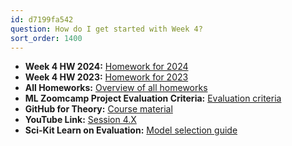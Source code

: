 ```yaml
---
id: d7199fa542
question: How do I get started with Week 4?
sort_order: 1400
---
```




- **Week 4 HW 2024:** [Homework for 2024](https://github.com/DataTalksClub/machine-learning-zoomcamp/blob/master/cohorts/2024/04-evaluation/homework.md)
- **Week 4 HW 2023:** [Homework for 2023](https://github.com/DataTalksClub/machine-learning-zoomcamp/blob/master/cohorts/2023/04-evaluation/homework.md)
- **All Homeworks:** [Overview of all homeworks](https://github.com/DataTalksClub/machine-learning-zoomcamp/blob/master/cohorts/2023/)
- **ML Zoomcamp Project Evaluation Criteria:** [Evaluation criteria](https://docs.google.com/spreadsheets/d/e/2PACX-1vQCwqAtkjl07MTW-SxWUK9GUvMQ3Pv_fF8UadcuIYLgHa0PlNu9BRWtfLgivI8xSCncQs82HDwGXSm3/pubhtml)
- **GitHub for Theory:** [Course material](https://github.com/alexeygrigorev/mlbookcamp-code/tree/master/course-zoomcamp)
- **YouTube Link:** [Session 4.X](https://www.youtube.com/watch?v=gmg5jw1bM8A&list=PL3MmuxUbc_hIhxl5Ji8t4O6lPAOpHaCLR&index=40)
- **Sci-Kit Learn on Evaluation:** [Model selection guide](https://scikit-learn.org/stable/model_selection.html)